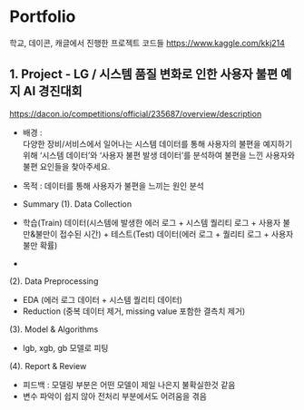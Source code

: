 # Portfolio
학교, 데이콘, 캐글에서 진행한 프로젝트 코드들
https://www.kaggle.com/kkj214


## 1. Project - LG / 시스템 품질 변화로 인한 사용자 불편 예지 AI 경진대회
https://dacon.io/competitions/official/235687/overview/description
- 배경 :  
  다양한 장비/서비스에서 일어나는 시스템 데이터를 통해 사용자의 불편을 예지하기 위해 ‘시스템 데이터’와 ‘사용자 불편 발생 데이터’를 분석하여 불편을 느낀 사용자와 불편 요인들을 찾아주세요.

- 목적 :
  데이터를 통해 사용자가 불편을 느끼는 원인 분석

- Summary
(1). Data Collection
- 학습(Train) 데이터(시스템에 발생한 에러 로그 + 시스템 퀄리티 로그 + 사용자 불만&불만이 접수된 시간) + 테스트(Test) 데이터(에러 로그 + 퀄리티 로그 + 사용자 불만 확률)
- 
(2). Data Preprocessing
- EDA (에러 로그 데이터 + 시스템 퀄리티 데이터)
- Reduction (중복 데이터 제거, missing value 포함한 결측치 제거)

(3). Model & Algorithms
- lgb, xgb, gb 모델로 피팅 

(4). Report & Review
- 피드백 : 모델링 부분은 어떤 모델이 제일 나은지 불확실한것 같음
- 변수 파악이 쉽지 않아 전처리 부분에서도 어려움을 겪음
